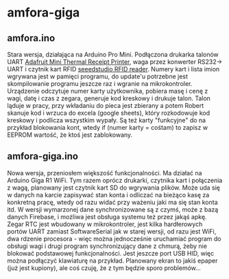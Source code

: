 # amfora-giga

## amfora.ino

Stara wersja, działająca na Arduino Pro Mini. Podłączona drukarka talonów UART [Adafruit Mini Thermal Receipt Printer](https://learn.adafruit.com/mini-thermal-receipt-printer?view=all), waga przez konwerter RS232-> UART i czytnik kart RFID [seeedstudio RFID reader](https://www.seeedstudio.com/Grove-125KHz-RFID-Reader.html). Numery kart i lista imion wgrywana jest w pamięci programu, do update'u potrzebne jest skompilowanie programu jeszcze raz i wgranie na mikrokontroler. Urządzenie odczytuje numer karty użytkownika, pobiera masę i cenę z wagi, datę i czas z zegara, generuje kod kreskowy i drukuje talon. Talon ląduje w pracy, przy wkładaniu do pieca jest zbierany a potem Robert skanuje kod i wrzuca do excela (google sheets), który rozkodowuje kod kreskowy i podlicza wszystkim wypały. Są też karty "funkcyjne" do na przykład blokowania kont, wtedy if (numer karty = cośtam) to zapisz w EEPROM wartość, że ktoś jest zablokowany.

## amfora-giga.ino

Nowa wersja, przeniosłem większość funkcjonalności. Ma działać na Arduino Giga R1 WiFi. Tym razem oprócz drukarki, czytnika kart i połączenia z wagą, planowany jest czytnik kart SD do wgrywania plików. Może uda się w danych na karcie zapisywać stan konta i odliczać na bieżąco kasę za konkretną pracę, wtedy od razu widać przy ważeniu jaki ma się stan konta itd. W wersji wymarzonej dane synchronizowane są z czymś, może z bazą danych Firebase, i możliwa jest obsługa systemu też przez jakąś apkę. Zegar RTC jest wbudowany w mikrokontroler, jest kilka hardłerowych portów UART zamiast SoftwareSerial jak w starej wersji, od razu jest WiFi, dwa rdzenie procesora - więc można jednocześnie uruchamiać program do obsługi wagi i drugi program synchronizujący dane z chmurą, żeby nie blokować podstawowej funkcjonalności. Jest jeszcze port USB HID, więc można podłączyć klawiaturę na przykład. Planowany ekran to jakiś epaper (już jest kupiony), ale coś czuję, że z tym będzie sporo problemów...
